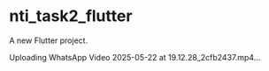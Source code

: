 # nti_task2_flutter

A new Flutter project.


Uploading WhatsApp Video 2025-05-22 at 19.12.28_2cfb2437.mp4…

